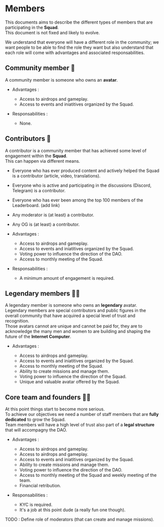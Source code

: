 # Members

This documents aims to describe the different types of members that are participating in the **Squad**. <br/>
This document is not fixed and likely to evolve.

We understand that everyone will have a different role in the community; we want people to be able to find the role they want but also understand that each role will come with advantages and associated responsabilities.

## Community member 👫

A community member is someone who owns an **avatar**.

- Advantages :

  - Access to airdrops and gameplay.
  - Access to events and iniatitives organized by the Squad.

- Responsabilities :
  - None.

## Contributors 👷

A contributor is a community member that has achieved some level of engagement within the **Squad**. <br/> This can happen via different means.

- Everyone who has ever produced content and actively helped the Squad is a contributor (article, video, translations).
- Everyone who is active and participating in the discussions (Discord, Telegram) is a contributor.
- Everyone who has ever been among the top 100 members of the Leaderboard. (add link)
- Any moderator is (at least) a contributor.
- Any OG is (at least) a contributor.

- Advantages :

  - Access to airdrops and gameplay.
  - Access to events and iniatitives organized by the Squad.
  - Voting power to influence the direction of the DAO.
  - Access to monthly meeting of the Squad.

- Responsabilities :

  - A minimum amount of engagement is required.

## Legendary members 🦸‍♂️

A legendary member is someone who owns an **legendary** avatar. <br/>
Legendary members are special contributors and public figures in the overall community that have acquired a special level of trust and recognition. <br/> Those avatars cannot are unique and cannot be paid for, they are to acknowledge the many men and women to are building and shaping the future of the **Internet Computer**.

- Advantages :

  - Access to airdrops and gameplay.
  - Access to events and iniatitives organized by the Squad.
  - Access to monthly meeting of the Squad.
  - Ability to create missions and manage them.
  - Voting power to influence the direction of the Squad.
  - Unique and valuable avatar offered by the Squad.

## Core team and founders 🧑‍🔧

At this point things start to become more serious. <br/> To achieve our objectives we need a number of staff members that are **fully dedicated** to grow the Squad. <br/>
Team members will have a high level of trust also part of a **legal structure** that will accompagny the DAO.

- Advantages :

  - Access to airdrops and gameplay.
  - Access to airdrops and gameplay.
  - Access to events and iniatitives organized by the Squad.
  - Ability to create missions and manage them.
  - Voting power to influence the direction of the DAO.
  - Access to monthly meeting of the Squad and weekly meeting of the team.
  - Financial retribution.

- Responsabilities :

  - KYC is required.
  - It's a job at this point dude (a really fun one though).

TODO : Define role of moderators (that can create and manage missions).
